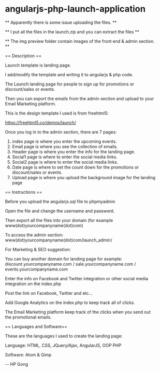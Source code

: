 # angularjs-php-launch-application

** Apparently there is some issue uploading the files. **

** I put all the files in the launch.zip and you can extract the files **

** The img preview folder contain images of the front end & admin section. **

== Description ==

Launch template is landing page.

I add/modify the template and writing it to angularjs & php code.

The Launch landing page for people to sign up for promotions or discount/sales or events.

Then you can export the emails from the admin section and upload to your Email Marketing platform.

This is the design template I used is from freehtml5:

https://freehtml5.co/demos/launch/

Once you log in to the admin section, there are 7 pages:

1. index page is where you enter the upcoming events.
2. Email page is where you see the collection of emails.
3. Header page is where you enter the info for the landing page.
4. Social1 page is where to enter the social media links.
5. Social2 page is where to enter the social media links.
6. Date page is where to set the count down for the promotions or discount/sales or events.
7. Upload page is where you upload the background image for the landing page

== Instructions ==

Before you upload the angularjs.sql file to phpmyadmin

Open the file and change the username and password.

Then export all the files into your domain (for example www(dot)yourcompanyname(dot)com)

To access the admin section: www(dot)yourcompanyname(dot)com/launch_admin/

For Marketing & SEO suggestion:

You can buy another domain for landing page for example: discount.yourcompanyname.com / sale.yourcompanyname.com / events.yourcompanyname.com

Enter the info on Facebook and Twitter integration or other social media integration on the index.php

Post the link on Facebook, Twitter and etc...

Add Google Analytics on the index.php to keep track all of clicks.

The Email Marketing platform keep track of the clicks when you send out the promotional emails.

== Languages and Software==

These are the languages I used to create the landing page:

Language: HTML, CSS, JQuery/Ajax, AngularJS, OOP PHP

Software: Atom & Gimp

-- HP Gong



